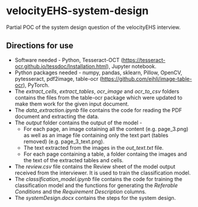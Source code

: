 # velocityEHS-system-design
Partial POC of the system design question of the velocityEHS interview.

## Directions for use
- Software needed - Python, Tesseract-OCT (https://tesseract-ocr.github.io/tessdoc/Installation.html), Jupyter notebook.
- Python packages needed - numpy, pandas, sklearn, Pillow, OpenCV, pytesseract, pdf2image, table-ocr (https://github.com/eihli/image-table-ocr), PyTorch.
- The _extract_cells_, _extract_tables_, _ocr_image_ and _ocr_to_csv_ folders contains the files from the table-ocr package which were updated to make them work for the given input document.
- The _data_extraction.ipynb_ file contains the code for reading the PDF document and extracting the data.
- The _output_ folder contains the output of the model - 
  - For each page, an image cotaining all the content (e.g. page_3.png) as well as an image file containing only the text part (tables removed) (e.g. page_3_text.png).
  - The text extracted from the images in the _out_text.txt_ file.
  - For each page containing a table, a folder containg the images and the text of the extracted tables and cells.
- The _review.csv_ file contains the Review sheet of the model output received from the interviewer. It is used to train the classification model.
- The _classification_model.ipynb_ file contains the code for training the classification model and the functions for generating the _Referable Conditions_ and the _Requirement Description_ columns.
- The _systemDesign.docx_ contains the steps for the system design.
